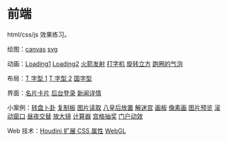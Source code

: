 # 前端

html/css/js 效果练习。

绘图：[canvas](/html/75.html) [svg](/html/74.html)

动画：[Loading1](/html/97.html) [Loading2](/html/86.html) [火箭发射](/html/83.html) [打字机](/html/71.html) [旋转立方](/html/68.html) [跑圈的气泡](/html/60.html)

布局：[T 字型 1](/html/36.html) [T 字型 2](/html/61.html) [国字型](/html/18.html)

界面：[名片卡片](/html/57.html) [后台登录](/html/55.html) [新闻详情](/html/54.html)

小案例：[转盘卜卦](/html/103.html) [复制板](/html/96.html) [图片读取](/html/93.html) [八皇后放置](/html/92.html) [解迷宫](/html/91.html) [画板](/html/90.html) [像素画](/html/87.html) [图片预览](/html/88.html) [滚动窗口](/html/85.html) [昼夜交替](/html/72.html) [放大镜](/html/69.html) [计算器](/html/33.html) [宫格抽奖](/html/104.html) [门户动效](/html/105.html)

Web 技术：[Houdini 扩展 CSS 属性](/html/100.html) [WebGL](/html/99.html)
